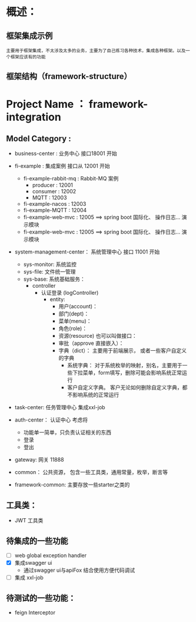 # 概述：

## 框架集成示例

    主要用于框架集成，不太涉及太多的业务，主要为了自己练习各种技术，集成各种框架。以及一个框架应该有的功能

## 框架结构（framework-structure）

# Project Name ： framework-integration

## Model Category :

- business-center : 业务中心 接口18001 开始
- fi-example : 集成案例 接口从 12001 开始
    - fi-example-rabbit-mq : Rabbit-MQ 案例
        - producer : 12001
        - consumer : 12002
        - MQTT     : 12003
    - fi-example-nacos : 12003
    - fi-example-MQTT : 12004
    - fi-example-web-mvc : 12005 ==> spring boot 国际化、 操作日志... 演示模块
    - fi-example-web-mvc : 12005 ==> spring boot 国际化、 操作日志... 演示模块

- system-management-center： 系统管理中心 接口 11001 开始
    - sys-monitor: 系统监控
    - sys-file: 文件统一管理
    - sys-base: 系统基础服务：
        - controller
            - 认证登录 (logController)
                - entity:
                    - 用户(account)：
                    - 部门(dept)：
                    - 菜单(menu)：
                    - 角色(role)：
                    - 资源(resource) 也可以叫做接口：
                    - 审批（approve 直接嵌入）：
                    - 字典（dict）： 主要用于前端展示， 或者一些客户自定义的字典
                        - 系统字典： 对于系统枚举的映射，别名，主要用于一些下拉菜单，form填写，删除可能会影响系统正常运行
                        - 客户自定义字典。 客户无论如何删除自定义字典，都不影响系统的正常运行
- task-center: 任务管理中心 集成xxl-job
- auth-center： 认证中心 考虑将
    - 功能单一简单，只负责认证相关的东西
    - 登录
    - 登出
- gateway: 网关 11888
- common： 公共资源， 包含一些工具类，通用常量，枚举，断言等
- framework-common: 主要存放一些starter之类的

## 工具类：

- JWT 工具类

## 待集成的一些功能

- [ ] web global exception handler
- [x] 集成swagger ui
    - 通过swagger ui与apiFox 结合使用方便代码调试
- [ ] 集成 xxl-job

## 待测试的一些功能：

- feign Interceptor



